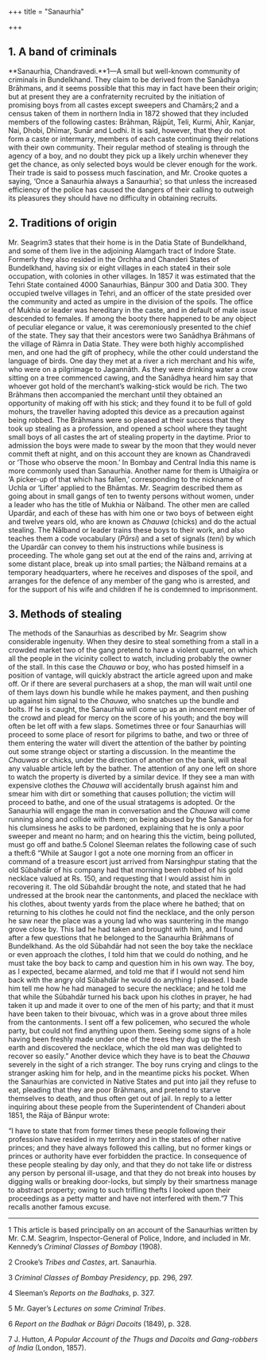 +++
title = "Sanaurhia"

+++


## 1. A band of criminals

**Sanaurhia, Chandravedi.**1—A small but well-known community of criminals in Bundelkhand. They claim to be derived from the Sanādhya Brāhmans, and it seems possible that this may in fact have been their origin; but at present they are a confraternity recruited by the initiation of promising boys from all castes except sweepers and Chamārs;2 and a census taken of them in northern India in 1872 showed that they included members of the following castes: Brāhman, Rājpūt, Teli, Kurmi, Ahīr, Kanjar, Nai, Dhobi, Dhīmar, Sunār and Lodhi. It is said, however, that they do not form a caste or intermarry, members of each caste continuing their relations with their own community. Their regular method of stealing is through the agency of a boy, and no doubt they pick up a likely urchin whenever they get the chance, as only selected boys would be clever enough for the work. Their trade is said to possess much fascination, and Mr. Crooke quotes a saying, ‘Once a Sanaurhia always a Sanaurhia’; so that unless the increased efficiency of the police has caused the dangers of their calling to outweigh its pleasures they should have no difficulty in obtaining recruits. 



## 2. Traditions of origin

Mr. Seagrim3 states that their home is in the Datia State of Bundelkhand, and some of them live in the adjoining Alamgarh tract of Indore State. Formerly they also resided in the Orchha and Chanderi States of Bundelkhand, having six or eight villages in each state4 in their sole occupation, with colonies in other villages. In 1857 it was estimated that the Tehri State contained 4000 Sanaurhias, Bānpur 300 and Datia 300. They occupied twelve villages in Tehri, and an officer of the state presided over the community and acted as umpire in the division of the spoils. The office of Mukhia or leader was hereditary in the caste, and in default of male issue descended to females. If among the booty there happened to be any object of peculiar elegance or value, it was ceremoniously presented to the chief of the state. They say that their ancestors were two Sanādhya Brāhmans of the village of Rāmra in Datia State. They were both highly accomplished men, and one had the gift of prophecy, while the other could understand the language of birds. One day they met at a river a rich merchant and his wife, who were on a pilgrimage to Jagannāth. As they were drinking water a crow sitting on a tree commenced cawing, and the Sanādhya heard him say that whoever got hold of the merchant’s walking-stick would be rich. The two Brāhmans then accompanied the merchant until they obtained an opportunity of making off with his stick; and they found it to be full of gold mohurs, the traveller having adopted this device as a precaution against being robbed. The Brāhmans were so pleased at their success that they took up stealing as a profession, and opened a school where they taught small boys of all castes the art of stealing property in the daytime. Prior to admission the boys were made to swear by the moon that they would never commit theft at night, and on this account they are known as Chandravedi or ‘Those who observe the moon.’ In Bombay and Central India this name is more commonly used than Sanaurhia. Another name for them is Uthaigīra or ‘A picker-up of that which has fallen,’ corresponding to the nickname of Uchla or ‘Lifter’ applied to the Bhāmtas. Mr. Seagrim described them as going about in small gangs of ten to twenty persons without women, under a leader who has the title of Mukhia or Nālband. The other men are called Upardār, and each of these has with him one or two boys of between eight and twelve years old, who are known as *Chauwa* \(chicks\) and do the actual stealing. The Nālband or leader trains these boys to their work, and also teaches them a code vocabulary \(*Pārsi*\) and a set of signals \(*teni*\) by which the Upardār can convey to them his instructions while business is proceeding. The whole gang set out at the end of the rains and, arriving at some distant place, break up into small parties; the Nālband remains at a temporary headquarters, where he receives and disposes of the spoil, and arranges for the defence of any member of the gang who is arrested, and for the support of his wife and children if he is condemned to imprisonment. 



## 3. Methods of stealing

The methods of the Sanaurhias as described by Mr. Seagrim show considerable ingenuity. When they desire to steal something from a stall in a crowded market two of the gang pretend to have a violent quarrel, on which all the people in the vicinity collect to watch, including probably the owner of the stall. In this case the *Chauwa* or boy, who has posted himself in a position of vantage, will quickly abstract the article agreed upon and make off. Or if there are several purchasers at a shop, the man will wait until one of them lays down his bundle while he makes payment, and then pushing up against him signal to the *Chauwa*, who snatches up the bundle and bolts. If he is caught, the Sanaurhia will come up as an innocent member of the crowd and plead for mercy on the score of his youth; and the boy will often be let off with a few slaps. Sometimes three or four Sanaurhias will proceed to some place of resort for pilgrims to bathe, and two or three of them entering the water will divert the attention of the bather by pointing out some strange object or starting a discussion. In the meantime the *Chauwas* or chicks, under the direction of another on the bank, will steal any valuable article left by the bather. The attention of any one left on shore to watch the property is diverted by a similar device. If they see a man with expensive clothes the *Chauwa* will accidentally brush against him and smear him with dirt or something that causes pollution; the victim will proceed to bathe, and one of the usual stratagems is adopted. Or the Sanaurhia will engage the man in conversation and the *Chauwa* will come running along and collide with them; on being abused by the Sanaurhia for his clumsiness he asks to be pardoned, explaining that he is only a poor sweeper and meant no harm; and on hearing this the victim, being polluted, must go off and bathe.5 Colonel Sleeman relates the following case of such a theft:6 “While at Saugor I got a note one morning from an officer in command of a treasure escort just arrived from Narsinghpur stating that the old Sūbahdār of his company had that morning been robbed of his gold necklace valued at Rs. 150, and requesting that I would assist him in recovering it. The old Sūbahdār brought the note, and stated that he had undressed at the brook near the cantonments, and placed the necklace with his clothes, about twenty yards from the place where he bathed; that on returning to his clothes he could not find the necklace, and the only person he saw near the place was a young lad who was sauntering in the mango grove close by. This lad he had taken and brought with him, and I found after a few questions that he belonged to the Sanaurhia Brāhmans of Bundelkhand. As the old Sūbahdār had not seen the boy take the necklace or even approach the clothes, I told him that we could do nothing, and he must take the boy back to camp and question him in his own way. The boy, as I expected, became alarmed, and told me that if I would not send him back with the angry old Sūbahdār he would do anything I pleased. I bade him tell me how he had managed to secure the necklace; and he told me that while the Sūbahdār turned his back upon his clothes in prayer, he had taken it up and made it over to one of the men of his party; and that it must have been taken to their bivouac, which was in a grove about three miles from the cantonments. I sent off a few policemen, who secured the whole party, but could not find anything upon them. Seeing some signs of a hole having been freshly made under one of the trees they dug up the fresh earth and discovered the necklace, which the old man was delighted to recover so easily.” Another device which they have is to beat the *Chauwa* severely in the sight of a rich stranger. The boy runs crying and clings to the stranger asking him for help, and in the meantime picks his pocket. When the Sanaurhias are convicted in Native States and put into jail they refuse to eat, pleading that they are poor Brāhmans, and pretend to starve themselves to death, and thus often get out of jail. In reply to a letter inquiring about these people from the Superintendent of Chanderi about 1851, the Rāja of Bānpur wrote: 

“I have to state that from former times these people following their profession have resided in my territory and in the states of other native princes; and they have always followed this calling, but no former kings or princes or authority have ever forbidden the practice. In consequence of these people stealing by day only, and that they do not take life or distress any person by personal ill-usage, and that they do not break into houses by digging walls or breaking door-locks, but simply by their smartness manage to abstract property; owing to such trifling thefts I looked upon their proceedings as a petty matter and have not interfered with them.”7 This recalls another famous excuse. 



* * *

1 This article is based principally on an account of the Sanaurhias written by Mr. C.M. Seagrim, Inspector-General of Police, Indore, and included in Mr. Kennedy’s *Criminal Classes of Bombay* \(1908\). 

2 Crooke’s *Tribes and Castes*, art. Sanaurhia. 

3 *Criminal Classes of Bombay Presidency*, pp. 296, 297. 

4 Sleeman’s *Reports on the Badhaks*, p. 327. 

5 Mr. Gayer’s *Lectures on some Criminal Tribes*. 

6 *Report on the Badhak or Bāgri Dacoits* \(1849\), p. 328. 

7 J. Hutton, *A Popular Account of the Thugs and Dacoits and Gang-robbers of India* \(London, 1857\). 



